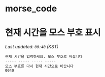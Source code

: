 # morse_code
# 현재 시간을 모스 부호 표시
<!-- MORSE_TIME_START -->
_Last updated: `00:40` (KST)_

```
현재 시간을 입력하세요. 모스 부호로 바꿉니다
----- ----- ....- -----
모스 부호를 다시 현재 시간으로 바꿉니다
0040
```
<!-- MORSE_TIME_END -->
